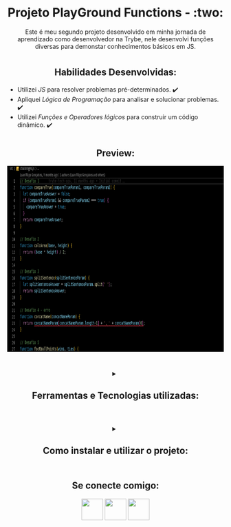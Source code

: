 <!-- Introdução -->
<h1 align="center"> Projeto PlayGround Functions - :two: </h1>

<!-- Descrição -->
<p align="center">
Este é meu segundo projeto desenvolvido em minha jornada de aprendizado como desenvolvedor na Trybe,
nele desenvolvi funções diversas para demonstar conhecimentos básicos em JS.
</p>

#
<!-- Habilidades -->
<h2 align="center"> Habilidades Desenvolvidas: </h2>

* Utilizei _JS_ para resolver problemas pré-determinados. :heavy_check_mark:
* Apliquei _Lógica de Programação_ para analisar e solucionar problemas. :heavy_check_mark:
* Utilizei _Funções e Operadores lógicos_ para construir um código dinâmico. :heavy_check_mark:

#
<!-- Preview -->
<h2 align="center"> Preview: </h2>

<div align="center">
  <div style="text-align:center">
    <img src="./imgs/preview.png" width="768px" height="432px" alt="Preview"/>
  </div>
</div>

#
<!-- Ferramentas utilizadas -->
<details align="center">
  <summary>
	  <h2>Ferramentas e Tecnologias utilizadas:</h2>
	</summary>

  <div align="center">

  | Linguagens              |
  | :---------------------- |
  | JavaScript              |


  </div>

</details>

#
<!-- Instalação e utilização -->
<details align="center">
  <summary>
    <h2>Como instalar e utilizar o projeto:</h2>
  </summary>

<details>
  <summary>
    <h3>Especificações Tecnicas:</h3>
  </summary>

  <div align="left">
  
  * Git - <i> `git -v` informará a versão em uso.</i>

  </div>

  #

  </details>

    <div align="left">
      
      1. Faça a clonagem do projeto - <i>Este projeto não utiliza dependências externas</i>
      > `git@github.com:luanfgoncalves/project-playground-functions.git`
      2. Abra challenges.js e challenges2.js- <i>As funções podem ser testadas atrávés da extensão `Code Runner` no VScode</i>
      > Todas as funções e desafios realizados estão dentro de `/src`.

    </div>

</details>

#
<!-- Meu contato -->
<h2 align="center"> Se conecte comigo: </h2>

<div align="center">
  <a href="https://instagram.com/luanfgoncalves" target="_blank"><img src="https://cdn-icons-png.flaticon.com/512/3955/3955024.png" width="50px" height="50px" target="_blank"></a>
  <a href = "mailto:luanfgoncalves@outlook.com"><img src="https://cdn-icons-png.flaticon.com/512/906/906312.png" width="50px" height="50px" target="_blank"></a>
  <a href="https://www.linkedin.com/in/luanfgoncalves/" target="_blank"><img src="https://cdn-icons-png.flaticon.com/512/4494/4494498.png" width="50px" height="50px" target="_blank"></a> 
</div>
